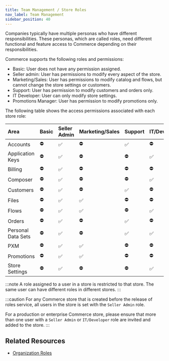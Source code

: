```yaml
---
title: Team Management / Store Roles
nav_label: Team Management
sidebar_position: 40
---
```


Companies typically have multiple personas who have different responsibilities. These personas, which are called roles, need different functional and feature access to Commerce depending on their responsibilities.

Commerce supports the following roles and permissions:

- Basic: User does not have any permission assigned.
- Seller admin: User has permissions to modify every aspect of the store.
- Marketing/Sales: User has permissions to modify catalog and flows, but cannot change the store settings or customers.
- Support: User has permission to modify customers and orders only.
- IT Developer: User can only modify store settings.
- Promotions Manager: User has permission to modify promotions only.

The following table shows the access permissions associated with each store role:

| Area                   | Basic          | Seller Admin  | Marketing/Sales | Support       | IT/Developer  | Promotions Manager |  eCommerce Admin |
|:-----------------------|:---------------|:--------------|:----------------|:--------------|:--------------|:-------------------|:-----------------|
| Accounts               | ⛔️             | ✅            | ⛔️              | ✅            | ⛔️            | ⛔️               | ✅               |
| Application Keys       | ⛔️             | ✅            | ⛔️              | ⛔️            | ✅            | ⛔️               | ⛔️               |
| Billing                | ⛔️             | ✅            | ⛔️              | ⛔️            | ⛔️            | ⛔️               | ⛔️               |
| Composer               | ⛔️             | ✅            | ⛔️              | ⛔️            | ✅            | ⛔️               | ⛔️               |
| Customers              | ⛔️             | ✅            | ⛔️              | ✅            | ⛔️            | ⛔️               | ✅               |
| Files                  | ⛔️             | ✅            | ✅              | ⛔️            | ⛔️            | ⛔️               | ✅               |
| Flows                  | ⛔️             | ✅            | ✅              | ⛔️            | ✅            | ⛔️               | ✅               |
| Orders                 | ⛔️             | ✅            | ⛔️              | ✅            | ⛔️            | ⛔️               | ✅               |
| Personal Data Sets     | ⛔️             | ✅            | ⛔️              | ✅             | ✅           | ⛔️               | ✅               |
| PXM                    | ⛔️             | ✅            | ✅              | ⛔️            | ⛔️            | ⛔️               | ✅               |
| Promotions             | ⛔️             | ✅            | ✅              | ⛔️            | ⛔️            | ✅               | ✅               |
| Store Settings         | ⛔️             | ✅            | ⛔️              | ⛔️            | ✅            | ⛔️               | ⛔️               |

:::note
A role assigned to a user in a store is restricted to that store. The same user can have different roles in different stores.
:::

:::caution
For any Commerce store that is created before the release of roles service, all users in the store is set with the `Seller Admin` role.

For a production or enterprise Commerce store, please ensure that more than one user with a `Seller Admin` or `IT/Developer` role are invited and added to the store.
:::

## Related Resources

- [Organization Roles](/docs/organizations/organization_authentication)
